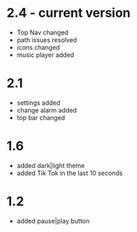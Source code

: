 # 2.4 - current version
- Top Nav changed
- path issues resolved
- icons changed
- music player added

# 2.1
- settings added
- change alarm added
- top bar changed

# 1.6
- added dark|light theme
- added Tik Tok in the last 10 seconds

# 1.2
- added pause|play button